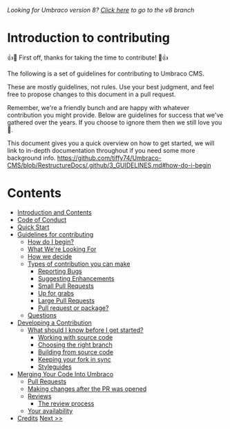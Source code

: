 _Looking for Umbraco version 8? [Click here](https://github.com/umbraco/Umbraco-CMS/blob/temp8/docs/CONTRIBUTING.md) to go to the v8 branch_


# Introduction to contributing

👍🎉 First off, thanks for taking the time to contribute! 🎉👍

The following is a set of guidelines for contributing to Umbraco CMS.

These are mostly guidelines, not rules. Use your best judgment, and feel free to propose changes to this document in a pull request.

Remember, we're a friendly bunch and are happy with whatever contribution you might provide. Below are guidelines for success that we've gathered over the years. If you choose to ignore them then we still love you 💖.

This document gives you a quick overview on how to get started, we will link to in-depth documentation throughout if you need some more background info.
https://github.com/tiffy74/Umbraco-CMS/blob/RestructureDocs/.github/3_GUIDELINES.md#how-do-i-begin
# Contents

* [Introduction and Contents](1_CONTENTS.md)
* [Code of Conduct](2_CODE_CONDUCT.md)
* [Quick Start](3_QUICK_START.md)
* [Guidelines for contributing](4_GUIDELINES.md)
   * [How do I begin?](4_GUIDELINES.md#how-do-i-begin)
   * [What We're Looking For](4_GUIDELINES.md#What-We're-Looking-For)
   * [How we decide](4_GUIDELINES.md#how-we-decide)
   * [Types of contribution you can make](4_GUIDELINES.md#types-of-contribution-you-can-make)
     * [Reporting Bugs](4_GUIDELINES.md#pull-request-or-package)
     * [Suggesting Enhancements](4_GUIDELINES.md#Suggesting-Enhancements)
     * [Small Pull Requests](4_GUIDELINES.md#small-pull-requests)
     * [Up for grabs ](4_GUIDELINES.md#up-for-grabs)
     * [Large Pull Requests](4_GUIDELINES.md#large-pull-requests)
     * [Pull request or package?](4_GUIDELINES.md#pull-request-or-package)
    * [Questions](4_GUIDELINES.md#questions) 
* [Developing a Contribution](5_CONTRIBUTION.md)
   * [What should I know before I get started?](5_CONTRIBUTION.md#what-should-i-know-before-i-get-started)
      * [Working with source code](5_CONTRIBUTION.md#working-with-the-source-code)
      * [Choosing the right branch](5_CONTRIBUTION.md#what-branch-should-i-target-for-my-contributions)
      * [Building from source code](5_CONTRIBUTION.md#building-umbraco-from-source-code)
      * [Keeping your fork in sync](5_CONTRIBUTION.md#keeping-your-umbraco-fork-in-sync-with-the-main-repository)
      * [Styleguides](5_CONTRIBUTION.md#styleguides)
* [Merging Your Code Into Umbraco](6_PULL_REQUESTS.md)
   * [Pull Requests](6_PULL_REQUESTS.md#pull-requests)
   * [Making changes after the PR was opened](6_PULL_REQUESTS.md#making-changes-after-the-pr-was-opened)
   * [Reviews](6_PULL_REQUESTS.md#reviews)
     * [The review process](6_PULL_REQUESTS.md#review-process)
   * [Your availability](6_PULL_REQUESTS.md#are-you-still-available)
* [Credits](7_CREDITS.md)
[ Next >>](2_CODE_CONDUCT.md)
